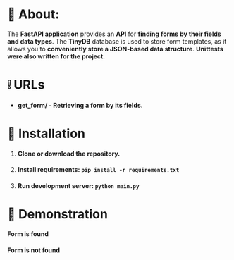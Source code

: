 # 📃 About:

The **FastAPI application** provides an **API** for **finding forms by their fields and data types**. The **TinyDB** database is used to store form templates, as it allows you to **conveniently store a JSON-based data structure**. **Unittests were also written for the project**.

# ❕ URLs
* #### get_form/ - Retrieving a form by its fields.

# 💽 Installation

1. #### Clone or download the repository.
2. #### Install requirements: `pip install -r requirements.txt`
3. #### Run development server: `python main.py`

# 🌄 Demonstration

#### Form is found

#### Form is not found

